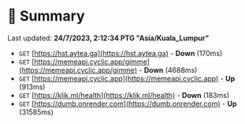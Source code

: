 # 📖 Summary
Last updated: **24/7/2023, 2:12:34 PTG "Asia/Kuala_Lumpur"**

- `GET` [https://hst.aytea.ga](https://hst.aytea.ga) - **Down** (170ms)
- `GET` [https://memeapi.cyclic.app/gimme](https://memeapi.cyclic.app/gimme) - **Down** (4688ms)
- `GET` [https://memeapi.cyclic.app](https://memeapi.cyclic.app) - **Up** (913ms)
- `GET` [https://klik.ml/health](https://klik.ml/health) - **Down** (183ms)
- `GET` [https://dumb.onrender.com](https://dumb.onrender.com) - **Up** (31585ms)
